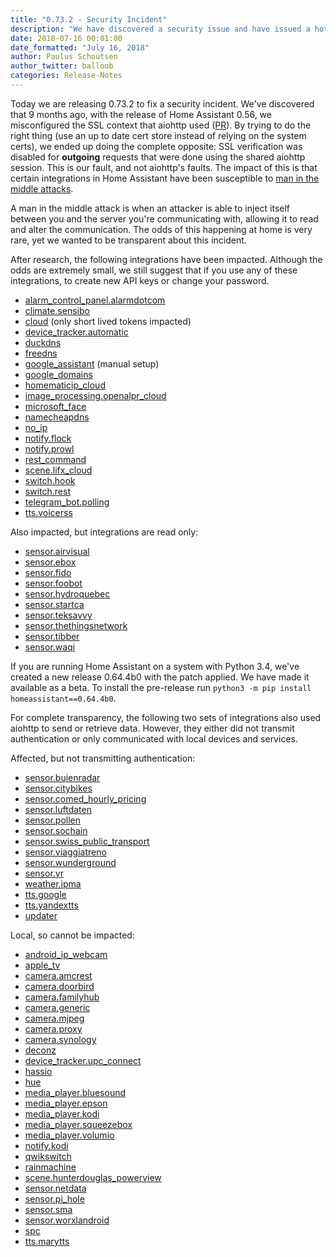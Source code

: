 ```yaml
---
title: "0.73.2 - Security Incident"
description: "We have discovered a security issue and have issued a hot fix."
date: 2018-07-16 00:01:00
date_formatted: "July 16, 2018"
author: Paulus Schoutsen
author_twitter: balloob
categories: Release-Notes
---
```


Today we are releasing 0.73.2 to fix a security incident. We've discovered that 9 months ago, with the release of Home Assistant 0.56, we misconfigured the SSL context that aiohttp used ([PR](https://github.com/home-assistant/home-assistant/pull/9958)). By trying to do the right thing (use an up to date cert store instead of relying on the system certs), we ended up doing the complete opposite: SSL verification was disabled for **outgoing** requests that were done using the shared aiohttp session. This is our fault, and not aiohttp's faults. The impact of this is that certain integrations in Home Assistant have been susceptible to [man in the middle attacks](https://en.wikipedia.org/wiki/Man-in-the-middle_attack).

A man in the middle attack is when an attacker is able to inject itself between you and the server you're communicating with, allowing it to read and alter the communication. The odds of this happening at home is very rare, yet we wanted to be transparent about this incident.

After research, the following integrations have been impacted. Although the odds are extremely small, we still suggest that if you use any of these integrations, to create new API keys or change your password.

- [alarm_control_panel.alarmdotcom](/integrations/alarmdotcom)
- [climate.sensibo](/integrations/sensibo)
- [cloud](/integrations/cloud/) (only short lived tokens impacted)
- [device_tracker.automatic](/integrations/automatic)
- [duckdns](/integrations/duckdns/)
- [freedns](/integrations/freedns/)
- [google_assistant](/integrations/google_assistant/) (manual setup)
- [google_domains](/integrations/google_domains/)
- [homematicip_cloud](/integrations/homematicip_cloud/)
- [image_processing.openalpr_cloud](/integrations/openalpr_cloud)
- [microsoft_face](/integrations/microsoft_face/)
- [namecheapdns](/integrations/namecheapdns/)
- [no_ip](/integrations/no_ip/)
- [notify.flock](/integrations/flock)
- [notify.prowl](/integrations/prowl)
- [rest_command](/integrations/rest_command/)
- [scene.lifx_cloud](/integrations/lifx_cloud)
- [switch.hook](/integrations/hook)
- [switch.rest](/integrations/switch.rest/)
- [telegram_bot.polling](/integrations/polling)
- [tts.voicerss](/integrations/voicerss)

Also impacted, but integrations are read only:

- [sensor.airvisual](/integrations/airvisual)
- [sensor.ebox](/integrations/ebox)
- [sensor.fido](/integrations/fido)
- [sensor.foobot](/integrations/foobot)
- [sensor.hydroquebec](/integrations/hydroquebec)
- [sensor.startca](/integrations/startca)
- [sensor.teksavvy](/integrations/teksavvy)
- [sensor.thethingsnetwork](/integrations/thethingsnetwork#sensor)
- [sensor.tibber](/integrations/tibber#sensor)
- [sensor.waqi](/integrations/waqi)

If you are running Home Assistant on a system with Python 3.4, we've created a new release 0.64.4b0 with the patch applied. We have made it available as a beta. To install the pre-release run `python3 -m pip install homeassistant==0.64.4b0`.

<!--more-->

For complete transparency, the following two sets of integrations also used aiohttp to send or retrieve data. However, they either did not transmit authentication or only communicated with local devices and services.

Affected, but not transmitting authentication:

- [sensor.buienradar](/integrations/sensor.buienradar/)
- [sensor.citybikes](/integrations/citybikes)
- [sensor.comed_hourly_pricing](/integrations/comed_hourly_pricing)
- [sensor.luftdaten](/integrations/luftdaten#sensor)
- [sensor.pollen](/integrations/iqvia)
- [sensor.sochain](/integrations/sochain)
- [sensor.swiss_public_transport](/integrations/swiss_public_transport)
- [sensor.viaggiatreno](/integrations/viaggiatreno)
- [sensor.wunderground](/integrations/wunderground)
- [sensor.yr](/integrations/yr)
- [weather.ipma](/integrations/ipma)
- [tts.google](/integrations/google_translate)
- [tts.yandextts](/integrations/yandextts)
- [updater](/integrations/updater/)

Local, so cannot be impacted:

- [android_ip_webcam](/integrations/android_ip_webcam/)
- [apple_tv](/integrations/apple_tv/)
- [camera.amcrest](/integrations/amcrest)
- [camera.doorbird](/integrations/doorbird#camera)
- [camera.familyhub](/integrations/familyhub)
- [camera.generic](/integrations/generic_ip_camera)
- [camera.mjpeg](/integrations/mjpeg)
- [camera.proxy](/integrations/proxy)
- [camera.synology](/integrations/synology)
- [deconz](/integrations/deconz/)
- [device_tracker.upc_connect](/integrations/upc_connect)
- [hassio](/integrations/hassio/)
- [hue](/integrations/hue/)
- [media_player.bluesound](/integrations/bluesound)
- [media_player.epson](/integrations/epson)
- [media_player.kodi](/integrations/kodi)
- [media_player.squeezebox](/integrations/squeezebox)
- [media_player.volumio](/integrations/volumio)
- [notify.kodi](/integrations/kodi)
- [qwikswitch](/integrations/qwikswitch/)
- [rainmachine](/integrations/rainmachine/)
- [scene.hunterdouglas_powerview](/integrations/hunterdouglas_powerview)
- [sensor.netdata](/integrations/netdata)
- [sensor.pi_hole](/integrations/pi_hole)
- [sensor.sma](/integrations/sma#sensors)
- [sensor.worxlandroid](/integrations/worxlandroid)
- [spc](/integrations/spc/)
- [tts.marytts](/integrations/marytts)
